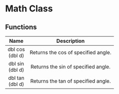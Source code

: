 # Math Class

## Functions

|Name|Description|
|:---:|:---:|
|dbl cos<br>(dbl d)|Returns the cos of specified angle.|
|dbl sin<br>(dbl d)|Returns the sin of specified angle.|
|dbl tan<br>(dbl d)|Returns the tan of specified angle.|
